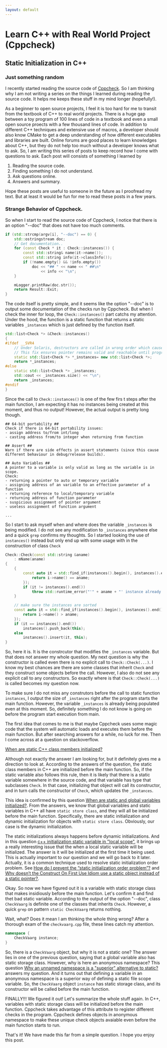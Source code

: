 ```yaml
---
layout: default
---
```



# Learn C++ with Real World Project (Cppcheck)

## Static Initialization in C++

### Just something random

I recently started reading the source code of [Cppcheck](https://github.com/danmar/cppcheck). So I am thinking why I am not writing 
a series on the things I learned during reading the source code. It helps me keeps these stuff in my mind longer (hopefully!).

As a beginner to open source projects, I feel it is too hard for me to transit from the textbook of C++ to real world projects. There
is a huge gap between a toy program of 100 lines of code in a textbook and even a small open source proects with a few thousand lines
of code. In addition to different C++ techniques and extensive use of macros, a developer should also know CMake to get a deep 
understanding of how different executables and libraries are built. Online forums are good places to learn knowledges about C++, but
they do not help too much without a developer knows what to ask. So, I am writing this series of posts to keep record how I come with
questions to ask. Each post will consists of something I learned by 

1. Reading the source code.
2. Finding something I do not understand.
3. Ask questions online.
4. Answers and summary.

Hope these posts are useful to someone in the future as I proofread my text. But at least it would be fun for me to read these posts in
a few years.


### Strange Behavior of Cppcheck.

So when I start to read the source code of Cppcheck, I notice that there is an option "--doc" that does not have too much comments.

```c++
if (std::strcmp(argv[i], "--doc") == 0) {
    std::ostringstream doc;
    // Get documentation..
    for (const Check * it : Check::instances()) {
        const std::string& name(it->name());
        const std::string info(it->classInfo());
        if (!name.empty() && !info.empty())
            doc << "## " << name << " ##\n"
                << info << "\n";
    }

    mLogger.printRaw(doc.str());
    return Result::Exit;
}
```

The code itself is pretty simple, and it seems like the option "--doc" is to output some documentation of the checks run by Cppcheck.
But when I check the inner for loop, the `Check::instances()` part catchs my attention. Under the hood, the function is a static function that returns a static variables `_instances` which is just defined by the function itself.

```c++
std::list<Check *> &Check::instances()
{
#ifdef __SVR4
    // Under Solaris, destructors are called in wrong order which causes a segmentation fault.
    // This fix ensures pointer remains valid and reachable until program terminates.
    static std::list<Check *> *_instances= new std::list<Check *>;
    return *_instances;
#else
    static std::list<Check *> _instances;
    std::cout << _instances.size() << "\n";
    return _instances;
#endif
}
```

Since the call to `Check::instances()` is one of the few firs t steps after the main function, I am expecting it has no instances being created at this moment, and thus no output! However, the actual output is pretty long though.

```
## 64-bit portability ##
Check if there is 64-bit portability issues:
- assign address to/from int/long
- casting address from/to integer when returning from function

## Assert ##
Warn if there are side effects in assert statements (since this cause different behaviour in debug/release builds).

## Auto Variables ##
A pointer to a variable is only valid as long as the variable is in scope.
Check:
- returning a pointer to auto or temporary variable
- assigning address of an variable to an effective parameter of a function
- returning reference to local/temporary variable
- returning address of function parameter
- suspicious assignment of pointer argument
- useless assignment of function argument

...

```


So I start to ask myself when and where does the variable `_instances` is being modified. I do not see any modification to `_instances` anywhere else and a quick `grep` confirms my thoughts. So I started looking the use of `instances()` instead but only end up with some usage with in the construction of class `Check`

```c++
Check::Check(const std::string &aname)
    : mName(aname)
{
    {
        const auto it = std::find_if(instances().begin(), instances().end(), [&](const Check *i) {
            return i->name() == aname;
        });
        if (it != instances().end())
            throw std::runtime_error("'" + aname + "' instance already exists");
    }

    // make sure the instances are sorted
    const auto it = std::find_if(instances().begin(), instances().end(), [&](const Check* i) {
        return i->name() > aname;
    });
    if (it == instances().end())
        instances().push_back(this);
    else
        instances().insert(it, this);
}
```

So, here it is. It is the constrcutor that modifies the `_instances` variable. But that does not answer my whole question. My next question is why the constructor is called even there is no explicit call to `Check::Check(...)`. I know my best chances are there are some classes that inherit `Check` and they construct some objects before the call. However, I also do not see any explicit call to any constructors. So exactly where is that `Check::Check(...)` is called becomes my question now.

To make sure I do not miss any construtors before the call to static function `instances`, I output the size of `_instances` right after the program starts the main function. However, the variable `_instances` is already being populated even at this moment. So, definitely something I do not know is going on before the program start execution from main.

The first idea that comes to me is that maybe Cppcheck uses some magic code that the system will automatic loads and executes them before the main function. But after searching answers for a while, no luck for me. Then I come across at a question on stackoverflow. 

[When are static C++ class members initialized?](https://stackoverflow.com/questions/1421671/when-are-static-c-class-members-initialized)

Although not exactly the answer I am looking for, but it definitely gives me a direction to look at. According to the answers of the question, the static class members in C++ are initialized before the main function. So, if the static variable also follows this rule, then it is likely that there is a static variable somewhere in the source code, and that variable has type that subclasses `Check`. In that case, initializing that object will call its constructor, and in turn calls the constructor of `Check`, which updates the `_instances`.

This idea is confirmed by this question [When are static and global variables initialized?](https://stackoverflow.com/questions/17783210/when-are-static-and-global-variables-initialized). From the answers, we know that global variables and static variables in C++ all have `static store class`, and they will all be initialized before the main function. Specifically, there are static initialization and dynamic initialization for objects with `static store class`. Obviously, our case is the dynamic initialization.

The static initializations always happens before dynamic initializations. And in this question [c++ initialization static variable in "local scope"](https://stackoverflow.com/questions/60122603/c-initialization-static-variable-in-local-scope), it brings up a really interesting issue that the when a local static variable will be initialized. The answer is it will be initialized at the first time it being used. This is actually important to our question and we will go back to it later. Actually, it is a common technique used to resolve static initialization order problem. See [How do I prevent the “static initialization order problem”?](https://isocpp.org/wiki/faq/ctors#static-init-order-on-first-use) and [Why doesn’t the Construct On First Use Idiom use a static object instead of a static pointer?](https://isocpp.org/wiki/faq/ctors#construct-on-first-use-v2).

Okay. So now we have figured out it is a variable with static storage class that makes insidiously before the main function. Let's confirm it and find thet bad static variable. According to the output of the option "--doc", class `CheckVaarg` is definite one of the classes that inherits `Check`. However, a quick `grep` on pattern `static CheckVaarg` returns nothing.

Wait, what? Does it mean I am thinking the whole thing wrong? After a thorough exam of the `checkvaarg.cpp` file, these lines catch my attention.

```c++
namespace {
    CheckVaarg instance;
}
```

So, there is a `CheckVaarg` object, but why it is not a static one? The answer lies in one of the previous question, saying that a global variable also has static storage class. However, why is here an anonymous namespace? This question [Why an unnamed namespace is a "superior" alternative to static?](https://stackoverflow.com/questions/4977252/why-an-unnamed-namespace-is-a-superior-alternative-to-static) answers my question. And it turns out that defining a variable in an anonymous namespace is a superior way of defining a static file scope variable. So, the `CheckVaarg` object `instance` has static storage class, and its constructor will be called before the main function.

FINALLY!!! We figured it out! Let's summarize the whole stuff again. In C++, variables with static storage class will be initialized before the main function. Cppcheck takes advantage of this attribute to register different checks in the program. Cppcheck defines objects in anonymous namespace to make these unique check objects avaiable even before the main function starts to run.

That's it! We have made this far from a simple question. I hope you enjoy this post.


